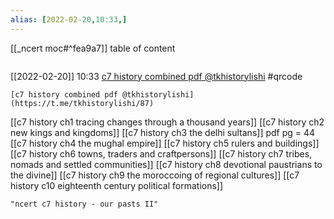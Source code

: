 ```yaml
---
alias: [2022-02-20,10:33,]
---
```

[[_ncert moc#^fea9a7]]
table of content
```toc
```
[[2022-02-20]] 10:33
[c7 history combined pdf @tkhistorylishi](https://t.me/tkhistorylishi/87)
#qrcode

```qrcode
[c7 history combined pdf @tkhistorylishi](https://t.me/tkhistorylishi/87)
```
[[c7 history ch1 tracing changes through a thousand years]]
[[c7 history ch2 new kings and kingdoms]]
[[c7 history ch3 the delhi sultans]] pdf pg = 44
[[c7 history ch4 the mughal empire]]
[[c7 history ch5 rulers and buildings]]
[[c7 history ch6 towns, traders and craftpersons]]
[[c7 history ch7 tribes, nomads and settled communities]]
[[c7 history ch8 devotional paustrians to the divine]]
[[c7 history ch9 the moroccoing of regional cultures]]
[[c7 history c10 eighteenth century political formations]]
```query
"ncert c7 history - our pasts II"
```